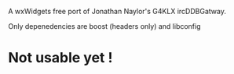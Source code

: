 A wxWidgets free port of Jonathan Naylor's G4KLX ircDDBGatway.

Only depenedencies are boost (headers only) and libconfig

# Not usable yet !

